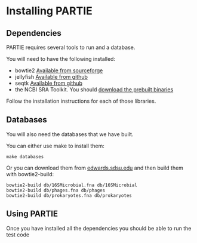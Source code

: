 # Installing PARTIE

## Dependencies

PARTIE requires several tools to run and a database.

You will need to have the following installed:

- bowtie2 [Available from sourceforge](https://sourceforge.net/projects/bowtie-bio/files/bowtie2/)
- jellyfish [Available from github](https://github.com/gmarcais/Jellyfish)
- seqtk [Available from github](https://github.com/lh3/seqtk)
- the NCBI SRA Toolkit. You should [download the prebuilt binaries](https://github.com/ncbi/sra-tools/wiki/Downloads)

Follow the installation instructions for each of those libraries.

## Databases

You will also need the databases that we have built. 

You can either use make to install them:

```
make databases
```

Or you can download them from [edwards.sdsu.edu](http://edwards.sdsu.edu/~katelyn/db.tar.gz) and then build them with bowtie2-build:

```
bowtie2-build db/16SMicrobial.fna db/16SMicrobial
bowtie2-build db/phages.fna db/phages
bowtie2-build db/prokaryotes.fna db/prokaryotes
```

## Using PARTIE

Once you have installed all the dependencies you should be able to run the test code
